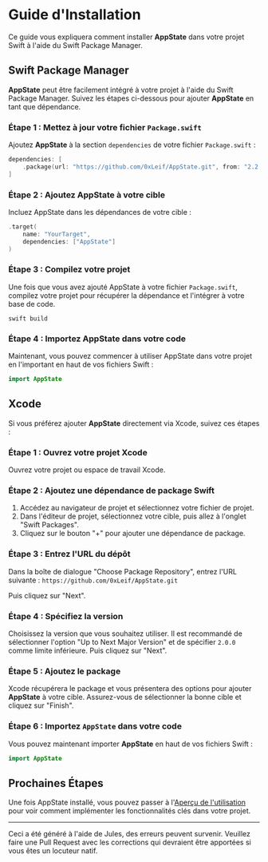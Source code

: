 # Guide d'Installation

Ce guide vous expliquera comment installer **AppState** dans votre projet Swift à l'aide du Swift Package Manager.

## Swift Package Manager

**AppState** peut être facilement intégré à votre projet à l'aide du Swift Package Manager. Suivez les étapes ci-dessous pour ajouter **AppState** en tant que dépendance.

### Étape 1 : Mettez à jour votre fichier `Package.swift`

Ajoutez **AppState** à la section `dependencies` de votre fichier `Package.swift` :

```swift
dependencies: [
    .package(url: "https://github.com/0xLeif/AppState.git", from: "2.2.0")
]
```

### Étape 2 : Ajoutez AppState à votre cible

Incluez AppState dans les dépendances de votre cible :

```swift
.target(
    name: "YourTarget",
    dependencies: ["AppState"]
)
```

### Étape 3 : Compilez votre projet

Une fois que vous avez ajouté AppState à votre fichier `Package.swift`, compilez votre projet pour récupérer la dépendance et l'intégrer à votre base de code.

```
swift build
```

### Étape 4 : Importez AppState dans votre code

Maintenant, vous pouvez commencer à utiliser AppState dans votre projet en l'important en haut de vos fichiers Swift :

```swift
import AppState
```

## Xcode

Si vous préférez ajouter **AppState** directement via Xcode, suivez ces étapes :

### Étape 1 : Ouvrez votre projet Xcode

Ouvrez votre projet ou espace de travail Xcode.

### Étape 2 : Ajoutez une dépendance de package Swift

1. Accédez au navigateur de projet et sélectionnez votre fichier de projet.
2. Dans l'éditeur de projet, sélectionnez votre cible, puis allez à l'onglet "Swift Packages".
3. Cliquez sur le bouton "+" pour ajouter une dépendance de package.

### Étape 3 : Entrez l'URL du dépôt

Dans la boîte de dialogue "Choose Package Repository", entrez l'URL suivante : `https://github.com/0xLeif/AppState.git`

Puis cliquez sur "Next".

### Étape 4 : Spécifiez la version

Choisissez la version que vous souhaitez utiliser. Il est recommandé de sélectionner l'option "Up to Next Major Version" et de spécifier `2.0.0` comme limite inférieure. Puis cliquez sur "Next".

### Étape 5 : Ajoutez le package

Xcode récupérera le package et vous présentera des options pour ajouter **AppState** à votre cible. Assurez-vous de sélectionner la bonne cible et cliquez sur "Finish".

### Étape 6 : Importez `AppState` dans votre code

Vous pouvez maintenant importer **AppState** en haut de vos fichiers Swift :

```swift
import AppState
```

## Prochaines Étapes

Une fois AppState installé, vous pouvez passer à l'[Aperçu de l'utilisation](usage-overview.md) pour voir comment implémenter les fonctionnalités clés dans votre projet.

---
Ceci a été généré à l'aide de Jules, des erreurs peuvent survenir. Veuillez faire une Pull Request avec les corrections qui devraient être apportées si vous êtes un locuteur natif.
